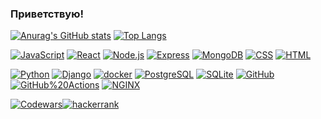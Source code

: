 ### Приветствую! 

[![Anurag's GitHub stats](https://github-readme-stats.vercel.app/api?username=sergeyMMedvedev&show_icons=true)](https://github.com/anuraghazra/github-readme-stats)
[![Top Langs](https://github-readme-stats.vercel.app/api/top-langs/?username=sergeyMMedvedev&layout=compact)](https://github.com/anuraghazra/github-readme-stats)

[![JavaScript](https://img.shields.io/badge/-JavaScript-464646??style=flat-square&logo=javascript)](https://www.javascript.com/)
[![React](https://img.shields.io/badge/-react-464646??style=flat-square&logo=react)](https://ru.reactjs.org/)
[![Node.js](https://img.shields.io/badge/-Node.js-464646??style=flat-square&logo=Node.js)](https://nodejs.org/ru/)
[![Express](https://img.shields.io/badge/-Express-464646??style=flat-square&logo=Express)](https://expressjs.com/ru/)
[![MongoDB](https://img.shields.io/badge/-MongoDB-464646??style=flat-square&logo=MongoDB)](https://www.mongodb.com/2)
[![CSS](https://img.shields.io/badge/-CSS-464646??style=flat-square&logo=css3)](https://www.w3.org/Style/CSS/specs.ru.html)
[![HTML](https://img.shields.io/badge/-HTML-464646??style=flat-square&logo=HTML5)](https://www.w3.org/TR/html52/introduction.html#introduction)

[![Python](https://img.shields.io/badge/-Python-464646??style=flat-square&logo=Python)](https://www.python.org/)
[![Django](https://img.shields.io/badge/-Django-464646??style=flat-square&logo=Django)](https://www.djangoproject.com/)
[![docker](https://img.shields.io/badge/-docker-464646??style=flat-square&logo=docker)](https://www.docker.com/)
[![PostgreSQL](https://img.shields.io/badge/-PostgreSQL-464646??style=flat-square&logo=PostgreSQL)](https://www.postgresql.org/)
[![SQLite](https://img.shields.io/badge/-SQLite-464646??style=flat-square&logo=SQLite)](https://www.sqlite.org/index.html)
[![GitHub](https://img.shields.io/badge/-GitHub-464646??style=flat-square&logo=GitHub)](https://github.com/)
[![GitHub%20Actions](https://img.shields.io/badge/-GitHub%20Actions-464646??style=flat-square&logo=GitHub%20actions)](https://github.com/features/actions)
[![NGINX](https://img.shields.io/badge/-NGINX-464646??style=flat-square&logo=NGINX)](https://nginx.org/ru/)

<div style="display: flex;align-items:center">
<a href="https://www.codewars.com/users/medvedevsm1989" target="_blank">
  <img src="https://www.codewars.com/users/medvedevsm1989/badges/micro" alt="Codewars"/>
</a></br>

<a href="https://www.hackerrank.com/medvedevsm1989" target="_blank">
  <img src="https://img.shields.io/badge/-Hackerrank-2EC866?style=for-the-badge&logo=HackerRank&logoColor=white" alt="hackerrank"/>
</a></br>
<div>
